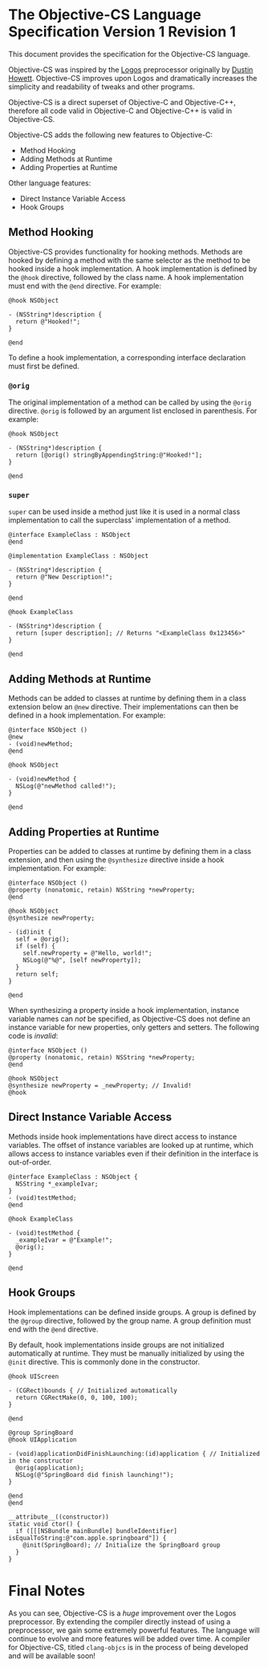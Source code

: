# The Objective-CS Language Specification Version 1 Revision 1

This document provides the specification for the Objective-CS language.

Objective-CS was inspired by the [Logos](https://github.com/DHowett/theos/blob/master/bin/logos.pl) preprocessor originally by [Dustin Howett](http://github.com/DHowett). Objective-CS improves upon Logos and dramatically increases the simplicity and readability of tweaks and other programs.

Objective-CS is a direct superset of Objective-C and Objective-C++, therefore all code valid in Objective-C and Objective-C++ is valid in Objective-CS.

Objective-CS adds the following new features to Objective-C:

- Method Hooking
- Adding Methods at Runtime
- Adding Properties at Runtime

Other language features:
- Direct Instance Variable Access
- Hook Groups

## Method Hooking

Objective-CS provides functionality for hooking methods. Methods are hooked by defining a method with the same selector as the method to be hooked inside a hook implementation. A hook implementation is defined by the `@hook` directive, followed by the class name. A hook implementation must end with the `@end` directive. For example:

```
@hook NSObject

- (NSString*)description {
  return @"Hooked!";
}

@end
```

To define a hook implementation, a corresponding interface declaration must first be defined.

### `@orig`

The original implementation of a method can be called by using the `@orig` directive. `@orig` is followed by an argument list enclosed in parenthesis. For example:

```
@hook NSObject

- (NSString*)description {
  return [@orig() stringByAppendingString:@"Hooked!"];
}

@end
```

### `super`
`super` can be used inside a method just like it is used in a normal class implementation to call the superclass' implementation of a method.

```
@interface ExampleClass : NSObject
@end

@implementation ExampleClass : NSObject

- (NSString*)description {
  return @"New Description!";
}

@end

@hook ExampleClass

- (NSString*)description {
  return [super description]; // Returns "<ExampleClass 0x123456>"
}

@end

```


## Adding Methods at Runtime

Methods can be added to classes at runtime by defining them in a class extension below an `@new` directive. Their implementations can then be defined in a hook implementation. For example:

```
@interface NSObject ()
@new
- (void)newMethod;
@end

@hook NSObject

- (void)newMethod {
  NSLog(@"newMethod called!");
}

@end

```

## Adding Properties at Runtime

Properties can be added to classes at runtime by defining them in a class extension, and then using the `@synthesize` directive inside a hook implementation. For example:

```
@interface NSObject ()
@property (nonatomic, retain) NSString *newProperty;
@end

@hook NSObject
@synthesize newProperty;

- (id)init {
  self = @orig();
  if (self) {
    self.newProperty = @"Hello, world!";
    NSLog(@"%@", [self newProperty]);
  }
  return self;
}

@end
```

When synthesizing a property inside a hook implementation, instance variable names can *not* be specified, as Objective-CS does not define an instance variable for new properties, only getters and setters. The following code is *invalid*:

```
@interface NSObject ()
@property (nonatomic, retain) NSString *newProperty;
@end

@hook NSObject
@synthesize newProperty = _newProperty; // Invalid!
@hook
```

## Direct Instance Variable Access

Methods inside hook implementations have direct access to instance variables. The offset of instance variables are looked up at runtime, which allows access to instance variables even if their definition in the interface is out-of-order.

```
@interface ExampleClass : NSObject {
  NSString *_exampleIvar;
}
- (void)testMethod;
@end

@hook ExampleClass

- (void)testMethod {
  _exampleIvar = @"Example!";
  @orig();
}

@end
```

## Hook Groups

Hook implementations can be defined inside groups. A group is defined by the `@group` directive, followed by the group name. A group definition must end with the `@end` directive.

By default, hook implementations inside groups are not initialized automatically at runtime. They must be manually initialized by using the `@init` directive. This is commonly done in the constructor.

```
@hook UIScreen

- (CGRect)bounds { // Initialized automatically
  return CGRectMake(0, 0, 100, 100);
}

@end

@group SpringBoard
@hook UIApplication

- (void)applicationDidFinishLaunching:(id)application { // Initialized in the constructor
  @orig(application);
  NSLog(@"SpringBoard did finish launching!");
}

@end
@end

__attribute__((constructor))
static void ctor() {
  if ([[[NSBundle mainBundle] bundleIdentifier] isEqualToString:@"com.apple.springboard"]) {
    @init(SpringBoard); // Initialize the SpringBoard group
  }
}
```

# Final Notes

As you can see, Objective-CS is a *huge* improvement over the Logos preprocessor. By extending the compiler directly instead of using a preprocessor, we gain some extremely powerful features. The language will continue to evolve and more features will be added over time. A compiler for Objective-CS, titled `clang-objcs` is in the process of being developed and will be available soon!
